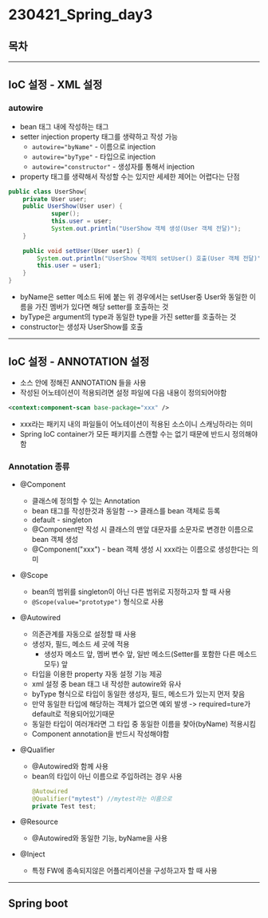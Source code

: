 # 230421_Spring_day3
## 목차

---
## IoC 설정 - XML 설정
### autowire
- bean 태그 내에 작성하는 태그
- setter injection property 태그를 생략하고 작성 가능
  - `autowire="byName"` - 이름으로 injection
  - `autowire="byType"` - 타입으로 injection
  - `autowire="constructor"` - 생성자를 통해서 injection
- property 태그를 생략해서 작성할 수는 있지만 세세한 제어는 어렵다는 단점
```java
public class UserShow{
    private User user;
    public UserShow(User user) {
            super();
            this.user = user;
            System.out.println("UserShow 객체 생성(User 객체 전달)");
    }
        
    public void setUser(User user1) {
        System.out.println("UserShow 객체의 setUser() 호출(User 객체 전달)");
        this.user = user1;
    }
}
```
- byName은 setter 메소드 뒤에 붙는 위 경우에서는 setUser중 User와 동일한 이름을 가진 멤버가 있다면 해당 setter를 호출하는 것
- byType은 argument의 type과 동일한 type을 가진 setter를 호출하는 것
- constructor는 생성자 UserShow를 호출
---
## IoC 설정 - ANNOTATION 설정
- 소스 안에 정해진 ANNOTATION 들을 사용
- 작성된 어노테이션이 적용되려면 설정 파일에 다음 내용이 정의되어야함
```xml
<context:component-scan base-package="xxx" />
```
- xxx라는 패키지 내의 파일들이 어노테이션이 적용된 소스이니 스캐닝하라는 의미
- Spring IoC container가 모든 패키지를 스캔할 수는 없기 때문에 반드시 정의해야함
### Annotation 종류
- @Component
  - 클래스에 정의할 수 있는 Annotation
  - bean 태그를 작성한것과 동일함 --> 클래스를 bean 객체로 등록
  - default - singleton
  - @Component만 작성 시 클래스의 맨앞 대문자를 소문자로 변경한 이름으로 bean 객체 생성
  - @Component("xxx") - bean 객체 생성 시 xxx라는 이름으로 생성한다는 의미

- @Scope
  - bean의 범위를 singleton이 아닌 다른 범위로 지정하고자 할 때 사용
  - `@Scope(value="prototype")` 형식으로 사용
  
- @Autowired
  - 의존관계를 자동으로 설정할 때 사용
  - 생성자, 필드, 메소드 세 곳에 적용
    - 생성자 메소드 앞, 멤버 변수 앞, 일반 메소드(Setter를 포함한 다른 메소드 모두) 앞 
  - 타입을 이용한 property 자동 설정 기능 제공
  - xml 설정 중 bean 태그 내 작성한 autowire와 유사
  - byType 형식으로 타입이 동일한 생성자, 필드, 메소드가 있는지 먼저 찾음
  - 만약 동일한 타입에 해당하는 객체가 없으면 예외 발생 -> required=ture가 default로 적용되어있기때문
  - 동일한 타입이 여러개라면 그 타입 중 동일한 이름을 찾아(byName) 적용시킴
  - Component annotation을 반드시 작성해야함


- @Qualifier
  - @Autowired와 함께 사용
  - bean의 타입이 아닌 이름으로 주입하려는 경우 사용
    ```java
    @Autowired
    @Qualifier("mytest") //mytest라는 이름으로
    private Test test;
    ```
- @Resource
  - @Autowired와 동일한 기능, byName을 사용
- @Inject
  - 특정 FW에 종속되지않은 어플리케이션을 구성하고자 할 때 사용

---
## Spring boot